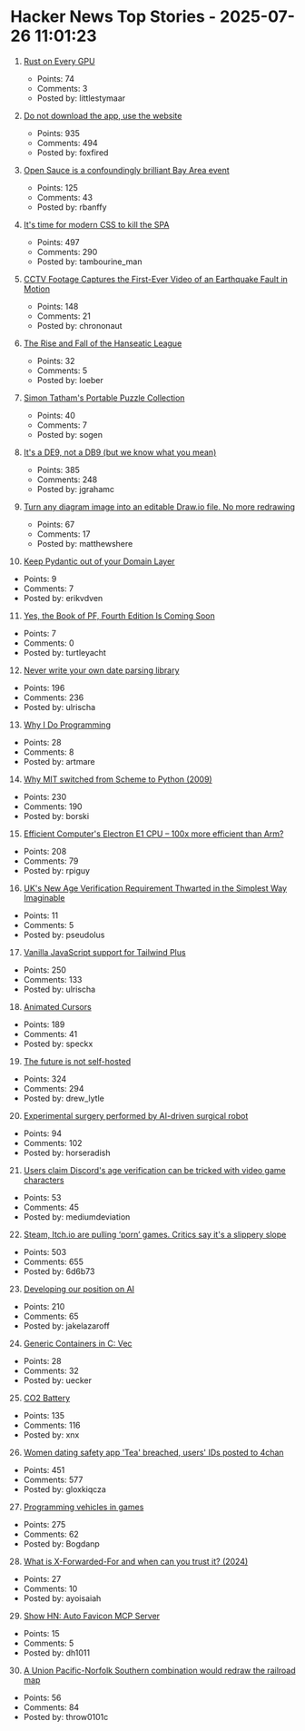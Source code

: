 # Hacker News Top Stories - 2025-07-26 11:01:23

1. [Rust on Every GPU](https://rust-gpu.github.io/blog/2025/07/25/rust-on-every-gpu/)
   - Points: 74
   - Comments: 3
   - Posted by: littlestymaar

2. [Do not download the app, use the website](https://idiallo.com/blog/dont-download-apps)
   - Points: 935
   - Comments: 494
   - Posted by: foxfired

3. [Open Sauce is a confoundingly brilliant Bay Area event](https://www.jeffgeerling.com/blog/2025/open-sauce-confoundingly-brilliant-bay-area-event)
   - Points: 125
   - Comments: 43
   - Posted by: rbanffy

4. [It's time for modern CSS to kill the SPA](https://www.jonoalderson.com/conjecture/its-time-for-modern-css-to-kill-the-spa/)
   - Points: 497
   - Comments: 290
   - Posted by: tambourine_man

5. [CCTV Footage Captures the First-Ever Video of an Earthquake Fault in Motion](https://www.smithsonianmag.com/smart-news/cctv-footage-captures-the-first-ever-video-of-an-earthquake-fault-in-motion-shining-a-rare-light-on-seismic-dynamics-180987034/)
   - Points: 148
   - Comments: 21
   - Posted by: chrononaut

6. [The Rise and Fall of the Hanseatic League](https://worksinprogress.co/issue/the-rise-and-fall-of-the-hanseatic-league/)
   - Points: 32
   - Comments: 5
   - Posted by: loeber

7. [Simon Tatham's Portable Puzzle Collection](https://www.chiark.greenend.org.uk/~sgtatham/puzzles/)
   - Points: 40
   - Comments: 7
   - Posted by: sogen

8. [It's a DE9, not a DB9 (but we know what you mean)](https://news.sparkfun.com/14298)
   - Points: 385
   - Comments: 248
   - Posted by: jgrahamc

9. [Turn any diagram image into an editable Draw.io file. No more redrawing](https://imagetodrawio.com/)
   - Points: 67
   - Comments: 17
   - Posted by: matthewshere

10. [Keep Pydantic out of your Domain Layer](https://coderik.nl/posts/keep-pydantic-out-of-your-domain-layer/)
   - Points: 9
   - Comments: 7
   - Posted by: erikvdven

11. [Yes, the Book of PF, Fourth Edition Is Coming Soon](https://bsdly.blogspot.com/2025/07/yes-book-of-pf-4th-edition-is-coming.html)
   - Points: 7
   - Comments: 0
   - Posted by: turtleyacht

12. [Never write your own date parsing library](https://www.zachleat.com/web/adventures-in-date-parsing/)
   - Points: 196
   - Comments: 236
   - Posted by: ulrischa

13. [Why I Do Programming](https://esafev.com/notes/why-i-do-programming/)
   - Points: 28
   - Comments: 8
   - Posted by: artmare

14. [Why MIT switched from Scheme to Python (2009)](https://www.wisdomandwonder.com/link/2110/why-mit-switched-from-scheme-to-python)
   - Points: 230
   - Comments: 190
   - Posted by: borski

15. [Efficient Computer's Electron E1 CPU – 100x more efficient than Arm?](https://morethanmoore.substack.com/p/efficient-computers-electron-e1-cpu)
   - Points: 208
   - Comments: 79
   - Posted by: rpiguy

16. [UK's New Age Verification Requirement Thwarted in the Simplest Way Imaginable](https://gizmodo.com/uks-new-age-verification-requirement-thwarted-in-the-simplest-way-imaginable-2000634637)
   - Points: 11
   - Comments: 5
   - Posted by: pseudolus

17. [Vanilla JavaScript support for Tailwind Plus](https://tailwindcss.com/blog/vanilla-js-support-for-tailwind-plus)
   - Points: 250
   - Comments: 133
   - Posted by: ulrischa

18. [Animated Cursors](https://tattoy.sh/news/animated-cursors/)
   - Points: 189
   - Comments: 41
   - Posted by: speckx

19. [The future is not self-hosted](https://www.drewlyton.com/story/the-future-is-not-self-hosted/)
   - Points: 324
   - Comments: 294
   - Posted by: drew_lytle

20. [Experimental surgery performed by AI-driven surgical robot](https://arstechnica.com/science/2025/07/experimental-surgery-performed-by-ai-driven-surgical-robot/)
   - Points: 94
   - Comments: 102
   - Posted by: horseradish

21. [Users claim Discord's age verification can be tricked with video game characters](https://www.thepinknews.com/2025/07/25/discord-video-game-characters-age-verification-checks-uk-online-safety-act/)
   - Points: 53
   - Comments: 45
   - Posted by: mediumdeviation

22. [Steam, Itch.io are pulling ‘porn’ games. Critics say it's a slippery slope](https://www.wired.com/story/steam-itchio-are-pulling-porn-games-censorship/)
   - Points: 503
   - Comments: 655
   - Posted by: 6d6b73

23. [Developing our position on AI](https://www.recurse.com/blog/191-developing-our-position-on-ai)
   - Points: 210
   - Comments: 65
   - Posted by: jakelazaroff

24. [Generic Containers in C: Vec](https://uecker.codeberg.page/2025-07-20.html)
   - Points: 28
   - Comments: 32
   - Posted by: uecker

25. [CO2 Battery](https://energydome.com/co2-battery/)
   - Points: 135
   - Comments: 116
   - Posted by: xnx

26. [Women dating safety app 'Tea' breached, users' IDs posted to 4chan](https://www.404media.co/women-dating-safety-app-tea-breached-users-ids-posted-to-4chan/)
   - Points: 451
   - Comments: 577
   - Posted by: gloxkiqcza

27. [Programming vehicles in games](https://wassimulator.com/blog/programming/programming_vehicles_in_games.html)
   - Points: 275
   - Comments: 62
   - Posted by: Bogdanp

28. [What is X-Forwarded-For and when can you trust it? (2024)](https://httptoolkit.com/blog/what-is-x-forwarded-for/)
   - Points: 27
   - Comments: 10
   - Posted by: ayoisaiah

29. [Show HN: Auto Favicon MCP Server](https://github.com/dh1011/auto-favicon-mcp)
   - Points: 15
   - Comments: 5
   - Posted by: dh1011

30. [A Union Pacific-Norfolk Southern combination would redraw the railroad map](https://www.trains.com/trn/news-reviews/news-wire/a-union-pacific-norfolk-southern-combination-would-redraw-the-railroad-map/)
   - Points: 56
   - Comments: 84
   - Posted by: throw0101c

